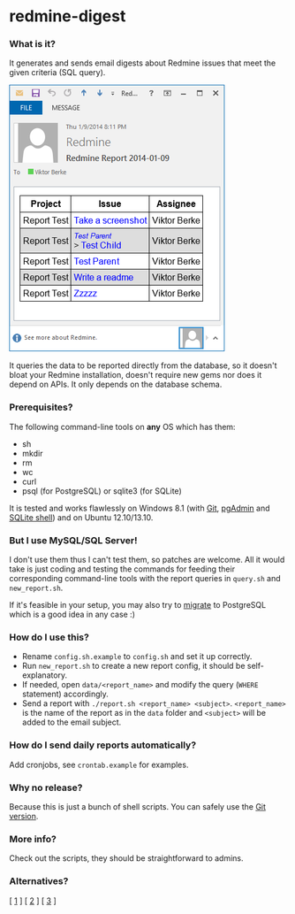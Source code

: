 # redmine-digest


### What is it?

It generates and sends email digests about Redmine issues that meet the given criteria (SQL query).

<img src="screenshot.png" />

It queries the data to be reported directly from the database, so it doesn't bloat your Redmine installation, doesn't require new gems nor does it depend on APIs. It only depends on the database schema.


### Prerequisites?

The following command-line tools on **any** OS which has them:

 * sh
 * mkdir
 * rm
 * wc
 * curl
 * psql (for PostgreSQL) or sqlite3 (for SQLite)

It is tested and works flawlessly on Windows 8.1 (with [Git](http://code.google.com/p/msysgit/downloads/list?q=full+installer+official+git), [pgAdmin](http://www.pgadmin.org/download/windows.php) and [SQLite shell](http://www.sqlite.org/download.html#win32)) and on Ubuntu 12.10/13.10.


### But I use MySQL/SQL Server!

I don't use them thus I can't test them, so patches are welcome. All it would take is just coding and testing the commands for feeding their corresponding command-line tools with the report queries in `query.sh` and `new_report.sh`.

If it's feasible in your setup, you may also try to [migrate](http://vault-tec.info/post/68670739052/installing-migrating-upgrading-redmine-with-ldap-o) to PostgreSQL which is a good idea in any case :)


### How do I use this?

 * Rename `config.sh.example` to `config.sh` and set it up correctly.
 * Run `new_report.sh` to create a new report config, it should be self-explanatory.
 * If needed, open `data/<report_name>` and modify the query (`WHERE` statement) accordingly.
 * Send a report with `./report.sh <report_name> <subject>`. `<report_name>` is the name of the report as in the `data` folder and `<subject>` will be added to the email subject.


### How do I send daily reports automatically?

Add cronjobs, see `crontab.example` for examples.


### Why no release?

Because this is just a bunch of shell scripts. You can safely use the [Git version](https://github.com/bviktor/redmine-digest/archive/master.zip).


### More info?

Check out the scripts, they should be straightforward to admins.


### Alternatives?

[ [1](https://gist.github.com/takus/4177475) ] [ [2](http://www.redmine.org/plugins/digest) ] [ [3](https://github.com/drewkeller/redmine_digest) ]
